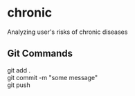 # chronic
Analyzing user's risks of chronic diseases

## Git Commands
git add . <br />
git commit -m "some message" <br />
git push <br />
